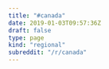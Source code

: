 ```yaml
---
title: "#canada"
date: 2019-01-03T09:57:36Z
draft: false
type: page
kind: "regional"
subreddit: "/r/canada"
---
```

